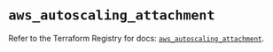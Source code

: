 # `aws_autoscaling_attachment`

Refer to the Terraform Registry for docs: [`aws_autoscaling_attachment`](https://registry.terraform.io/providers/hashicorp/aws/5.85.0/docs/resources/autoscaling_attachment).
